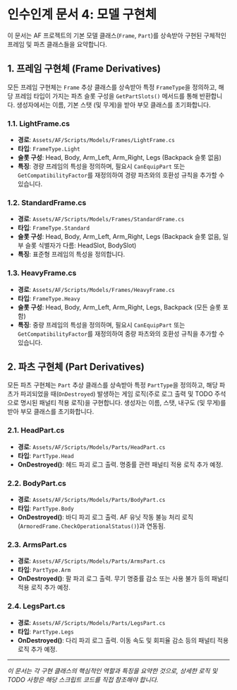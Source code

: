 # 인수인계 문서 4: 모델 구현체

이 문서는 AF 프로젝트의 기본 모델 클래스(`Frame`, `Part`)를 상속받아 구현된 구체적인 프레임 및 파츠 클래스들을 요약합니다.

## 1. 프레임 구현체 (Frame Derivatives)

모든 프레임 구현체는 `Frame` 추상 클래스를 상속받아 특정 `FrameType`을 정의하고, 해당 프레임 타입이 가지는 파츠 슬롯 구성을 `GetPartSlots()` 메서드를 통해 반환합니다. 생성자에서는 이름, 기본 스탯 (및 무게)을 받아 부모 클래스를 초기화합니다.

### 1.1. LightFrame.cs

- **경로**: `Assets/AF/Scripts/Models/Frames/LightFrame.cs`
- **타입**: `FrameType.Light`
- **슬롯 구성**: Head, Body, Arm_Left, Arm_Right, Legs (Backpack 슬롯 없음)
- **특징**: 경량 프레임의 특성을 정의하며, 필요시 `CanEquipPart` 또는 `GetCompatibilityFactor`를 재정의하여 경량 파츠와의 호환성 규칙을 추가할 수 있습니다.

### 1.2. StandardFrame.cs

- **경로**: `Assets/AF/Scripts/Models/Frames/StandardFrame.cs`
- **타입**: `FrameType.Standard`
- **슬롯 구성**: Head, Body, Arm_Left, Arm_Right, Legs (Backpack 슬롯 없음, 일부 슬롯 식별자가 다름: HeadSlot, BodySlot)
- **특징**: 표준형 프레임의 특성을 정의합니다.

### 1.3. HeavyFrame.cs

- **경로**: `Assets/AF/Scripts/Models/Frames/HeavyFrame.cs`
- **타입**: `FrameType.Heavy`
- **슬롯 구성**: Head, Body, Arm_Left, Arm_Right, Legs, Backpack (모든 슬롯 포함)
- **특징**: 중량 프레임의 특성을 정의하며, 필요시 `CanEquipPart` 또는 `GetCompatibilityFactor`를 재정의하여 중량 파츠와의 호환성 규칙을 추가할 수 있습니다.

## 2. 파츠 구현체 (Part Derivatives)

모든 파츠 구현체는 `Part` 추상 클래스를 상속받아 특정 `PartType`을 정의하고, 해당 파츠가 파괴되었을 때(`OnDestroyed`) 발생하는 게임 로직(주로 로그 출력 및 TODO 주석으로 명시된 패널티 적용 로직)을 구현합니다. 생성자는 이름, 스탯, 내구도 (및 무게)를 받아 부모 클래스를 초기화합니다.

### 2.1. HeadPart.cs

- **경로**: `Assets/AF/Scripts/Models/Parts/HeadPart.cs`
- **타입**: `PartType.Head`
- **OnDestroyed()**: 헤드 파괴 로그 출력. 명중률 관련 패널티 적용 로직 추가 예정.

### 2.2. BodyPart.cs

- **경로**: `Assets/AF/Scripts/Models/Parts/BodyPart.cs`
- **타입**: `PartType.Body`
- **OnDestroyed()**: 바디 파괴 로그 출력. AF 유닛 작동 불능 처리 로직(`ArmoredFrame.CheckOperationalStatus()`)과 연동됨.

### 2.3. ArmsPart.cs

- **경로**: `Assets/AF/Scripts/Models/Parts/ArmsPart.cs`
- **타입**: `PartType.Arm`
- **OnDestroyed()**: 팔 파괴 로그 출력. 무기 명중률 감소 또는 사용 불가 등의 패널티 적용 로직 추가 예정.

### 2.4. LegsPart.cs

- **경로**: `Assets/AF/Scripts/Models/Parts/LegsPart.cs`
- **타입**: `PartType.Legs`
- **OnDestroyed()**: 다리 파괴 로그 출력. 이동 속도 및 회피율 감소 등의 패널티 적용 로직 추가 예정.

---

*이 문서는 각 구현 클래스의 핵심적인 역할과 특징을 요약한 것으로, 상세한 로직 및 TODO 사항은 해당 스크립트 코드를 직접 참조해야 합니다.* 